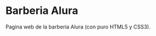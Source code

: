 # Barberia Alura

Pagina web de la barberia Alura (con puro HTML5 y CSS3).

[LINK]: (https://juanmatiaspinat.github.io/barberiaAlura/)
